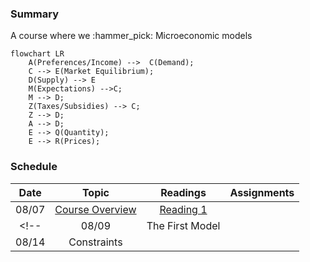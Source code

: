 ### **Summary**

A course where we :hammer_pick: Microeconomic models 

``` mermaid
flowchart LR
    A(Preferences/Income) -->  C(Demand);
    C --> E(Market Equilibrium);
    D(Supply) --> E
    M(Expectations) -->C;
    M --> D;
    Z(Taxes/Subsidies) --> C;
    Z --> D;
    A --> D;
    E --> Q(Quantity);
    E --> R(Prices);
```

### **Schedule**

| Date      | Topic | Readings  | Assignments| 
| :----:      |    :----:   |       :----:  | :----:  |
| 08/07      | [Course Overview](overview/overview.md) | [Reading 1](https://www.nytimes.com/2013/10/21/opinion/yes-economics-is-a-science.html)  | |
<!-- | 08/09   | The First Model        |        |   |
| 08/14   | Constraints |  | |  -->
